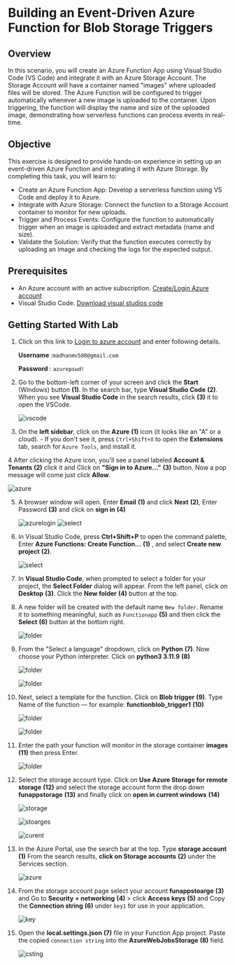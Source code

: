 # Building an Event-Driven Azure Function for Blob Storage Triggers

## Overview

In this scenario, you will create an Azure Function App using Visual Studio Code (VS Code) and integrate it with an Azure Storage Account. The Storage Account will have a container named "images" where uploaded files will be stored. The Azure Function will be configured to trigger automatically whenever a new image is uploaded to the container. Upon triggering, the function will display the name and size of the uploaded image, demonstrating how serverless functions can process events in real-time.

## Objective

This exercise is designed to provide hands-on experience in setting up an event-driven Azure Function and integrating it with Azure Storage. By completing this task, you will learn to:

  - Create an Azure Function App: Develop a serverless function using VS Code and deploy it to Azure.
  - Integrate with Azure Storage: Connect the function to a Storage Account container to monitor for new uploads.
  - Trigger and Process Events: Configure the function to automatically trigger when an image is uploaded and extract metadata (name and size).
  - Validate the Solution: Verify that the function executes correctly by uploading an image and checking the logs for the expected output.

## Prerequisites

  - An Azure account with an active subscription. [Create/Login Azure account](https://portal.azure.com/#home)
  - Visual Studio Code. [Download visual studios code](https://code.visualstudio.com/)

## Getting Started With Lab

1. Click on this link to [Login to azure account](https://portal.azure.com/#home) and enter following details.

   **Username** :`madhanmv580@gmail.com`
   
   **Password** : `azurepswd!`

2. Go to the bottom-left corner of your screen and click the **Start** (Windows) button **(1)**. In the search bar, type **Visual Studio Code** **(2)**. When you see **Visual Studio Code** in the search results, click **(3)** it to open the VSCode.

   ![vscode](images/vscode1.png)

3. On the **left sidebar**, click on the **Azure** **(1)** icon (it looks like an "A" or a cloud).
       - If you don't see it, press `Ctrl+Shift+X` to open the **Extensions** tab, search for `Azure Tools`, and install it.
   
4 After clicking the Azure icon, you'll see a panel labeled **Account & Tenants** **(2)** click it and Click on **"Sign in to Azure..."** **(3)** button. Now a pop message will come just click **Allow**.

   ![azure](images/2.png)

5. A browser window will open. Enter **Email** **(1)** and click **Next** **(2)**, Enter Password **(3)** and click on **sign in** **(4)**

   ![azurelogin](images/3.png)       ![select](images/4.png)

6. In Visual Studio Code, press **Ctrl+Shift+P** to open the command palette, Enter **Azure Functions: Create Function...** **(1)** , and select **Create new project** **(2)**.

   ![select](images/6.png)

7. In **Visual Studio Code**, when prompted to select a folder for your project, the **Select Folder** dialog will appear. From the left panel, click on **Desktop** **(3)**. Click the **New folder** **(4)** button at the top.
   
8. A new folder will be created with the default name `New folder`. Rename it to something meaningful, such as `Functionapp` **(5)** and then click the **Select** **(6)** button at the bottom right.

   ![folder](images/7.png)

9. From the "Select a language" dropdown, click on **Python** **(7)**. Now choose your Python interpreter. Click on **python3 3.11.9** **(8)**

   ![folder](images/8.png)
   
   ![folder](images/9.png)

10. Next, select a template for the function. Click on **Blob trigger** **(9)**. Type Name of the function — for example: **functionblob_trigger1** **(10)**

    ![folder](images/10.png)
   
    ![folder](images/11.png)

11. Enter the path your function will monitor in the storage container **images** **(11)** then press Enter.

    ![folder](images/12.png)

12. Select the storage account type. Click on **Use Azure Storage for remote storage** **(12)** and select the storage account form the drop down **funappstorage** **(13)** and finally click on **open in current windows** **(14)**

    ![storage](images/13.png)

    ![stoarges](images/14.png)

    ![curent](images/15.png)

13. In the Azure Portal, use the search bar at the top. Type **storage account** **(1)** From the search results, **click on Storage accounts** **(2)** under the Services section.

    ![azure](images/16.png)

14. From the storage account page select your account **funappstoarge** **(3)** and Go to **Security + networking** **(4)** > click  **Access keys** **(5)** and  Copy the **Connection string** **(6)** under `key1` for use in your application.

    ![key](images/17.png)

15. Open the **local.settings.json** **(7)** file in your Function App project. Paste the copied `connection string` into the **AzureWebJobsStorage** **(8)** field.

    ![csting](images/18.png)
    
    
